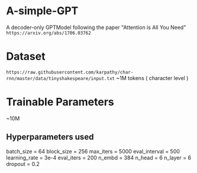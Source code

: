 # A-simple-GPT

A decoder-only GPTModel following the paper "Attention is All You Need"
`https://arxiv.org/abs/1706.03762`

# Dataset
```https://raw.githubusercontent.com/karpathy/char-rnn/master/data/tinyshakespeare/input.txt```
~1M tokens ( character level )

# Trainable Parameters
~10M 

## Hyperparameters used
batch_size = 64 
block_size = 256
max_iters = 5000
eval_interval = 500
learning_rate = 3e-4
eval_iters = 200
n_embd = 384
n_head = 6
n_layer = 6
dropout = 0.2


